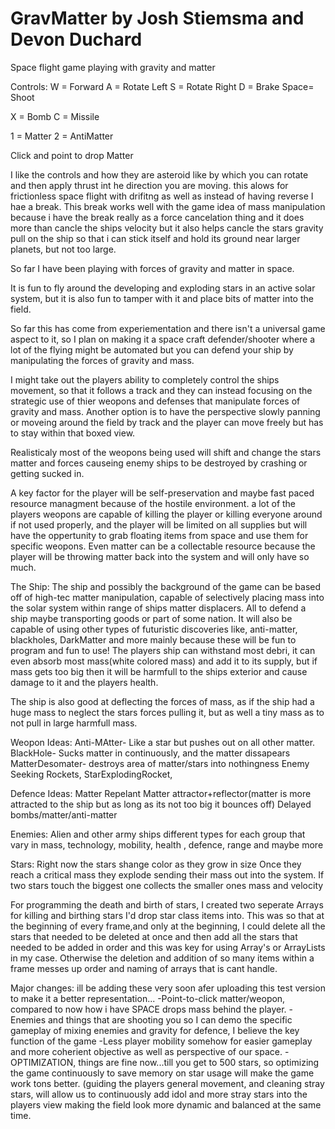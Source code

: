 # GravMatter  by Josh Stiemsma and Devon Duchard
Space flight game playing with gravity and matter


Controls:
W =   Forward
A =   Rotate Left
S =   Rotate Right 
D =   Brake
Space=  Shoot

X = Bomb
C = Missile

1 = Matter
2 = AntiMatter

Click and point to drop Matter



I like the controls and how they are asteroid like by which you can rotate and then apply thrust int he direction you are moving. this alows for frictionless space flight with drifitng as well as instead of having reverse I hae a break. This break works well with the game idea of mass manipulation because i have the break really as a force cancelation thing and it does more than cancle the ships velocity but it also helps cancle the stars gravity pull on the ship so that i can stick itself and hold its ground near larger planets, but not too large. 

So far I have been playing with forces of gravity and matter in space. 

It is fun to fly around the developing and exploding stars in an active solar system, but it is also fun to tamper with it and place bits of matter into the field. 

So far this has come from experiementation and there isn't a universal game aspect to it, so I plan on making it a space craft defender/shooter where a lot of the flying might be automated but you can defend your ship by manipulating the forces of gravity and mass.

I might take out the players ability to completely control the ships movement, so that it follows a track and they can instead focusing on the strategic use of thier weopons and defenses that manipulate forces of gravity and mass. Another option is to have the perspective slowly panning or moveing around the field by track and the player can move freely but has to stay within that boxed view.

Realisticaly most of the weopons being used will shift and change the stars matter and forces causeing enemy ships to be destroyed by crashing or getting sucked in. 

A key factor for the player will be self-preservation and maybe fast paced resource managment because of the hostile environment. a lot of the players weopons are capable of killing the player or killing everyone around if not used properly, and the player will be limited on all supplies but will have the oppertunity to grab floating items from space and use them for specific weopons. Even matter can be a collectable resource because the player will be throwing matter back into the system and will only have so much.


The Ship:
The ship and possibly the background of the game can be based off of high-tec matter manipulation, capable of selectively placing mass into the solar system within range of ships matter displacers. All to defend a ship maybe transporting goods or part of some nation. It will also be capable of using other types of futuristic discoveries like, anti-matter, blackholes, DarkMatter and more mainly because these will be fun to program and fun to use! The players ship can withstand most debri, it can even absorb most mass(white colored mass) and add it to its supply, but if mass gets too big then it will be harmfull to the ships exterior and cause damage to it and the players health.

The ship is also good at deflecting the forces of mass, as if the ship had a huge mass to neglect the stars forces pulling it, but as well a tiny mass as to not pull in large harmfull mass. 


Weopon Ideas:
Anti-MAtter- Like a star but pushes out on all other matter.
BlackHole- Sucks matter in continuously, and the matter dissapears
MatterDesomater- destroys area of matter/stars into nothingness
Enemy Seeking Rockets, StarExplodingRocket,

Defence Ideas:
Matter Repelant
Matter attractor+reflector(matter is more attracted to the ship but as long as its not too big it bounces off)
Delayed bombs/matter/anti-matter

Enemies:
Alien and other army ships
different types for each group that vary in mass, technology, mobility, health , defence, range and maybe more



Stars:
Right now the stars shange color as they grow in size
Once they reach a critical mass they explode sending their mass out into the system.
If two stars touch the biggest one collects the smaller ones mass and velocity 

For programming the death and birth of stars, I created two seperate Arrays for killing and birthing stars I'd drop star class items into. This was so that at the beginning of every frame,and only at the beginning, I could delete all the stars that needed to be deleted at once and then add all the stars that needed to be added in order and this was key for using Array's or ArrayLists in my case. Otherwise the deletion and addition of so many items within a frame messes up order and naming of arrays that is cant handle. 


Major changes:
ill be adding these very soon afer uploading this test version to make it a better representation...
-Point-to-click matter/weopon, compared to now how i have SPACE drops mass behind the player. 
-Enemies and things that are shooting you so I can demo the specific gameplay of mixing enemies and gravity for defence, I believe the key function of the game 
-Less player mobility somehow for easier gameplay and more coherient objective as well as perspective of our space. 
-OPTIMIZATION, things are fine now...till you get to 500 stars, so optimizing the game continuously to save memory on star usage will make the game work tons better.
  (guiding the players general movement, and cleaning stray stars, will allow us to continuously add idol and more stray stars into the players view making the field look more dynamic and balanced at the same time.
